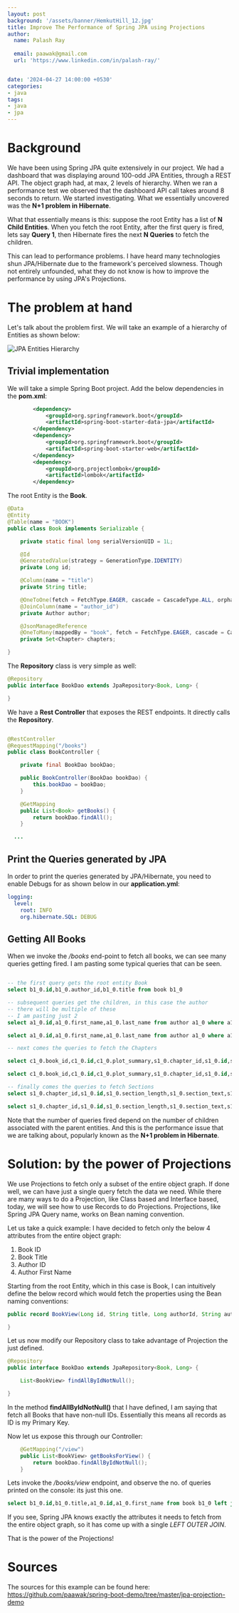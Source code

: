 ```yaml
---
layout: post
background: '/assets/banner/HemkutHill_12.jpg'
title: Improve The Performance of Spring JPA using Projections
author:
  name: Palash Ray
  
  email: paawak@gmail.com
  url: 'https://www.linkedin.com/in/palash-ray/'


date: '2024-04-27 14:00:00 +0530'
categories:
- java
tags:
- java
- jpa
---
```

# Background
We have been using Spring JPA quite extensively in our project. We had a dashboard that was displaying around 100-odd JPA Entities, through a REST API. The object graph had, at max, 2 levels of hierarchy. When we ran a performance test we observed that the dashboard API call takes around 8 seconds to return. We started investigating. What we essentially uncovered was the __N+1 problem in Hibernate__. 

What that essentially means is this: suppose the root Entity has a list of __N Child Entities__. When you fetch the root Entity, after the first query is fired, lets say __Query 1__, then Hibernate fires the next __N Queries__ to fetch the children.

 This can lead to performance problems. I have heard many technologies shun JPA/Hibernate due to the framework's perceived slowness. Though not entirely unfounded, what they do not know is how to improve the performance by using JPA's Projections.

# The problem at hand
Let's talk about the problem first. We will take an example of a hierarchy of Entities as shown below:

![JPA Entities Hierarchy](../assets/2024/04/jpa-projections-book-model.png)

## Trivial implementation

We will take a simple Spring Boot project. Add the below dependencies in the __pom.xml__:

```xml
		<dependency>
			<groupId>org.springframework.boot</groupId>
			<artifactId>spring-boot-starter-data-jpa</artifactId>
		</dependency>
		<dependency>
			<groupId>org.springframework.boot</groupId>
			<artifactId>spring-boot-starter-web</artifactId>
		</dependency>
		<dependency>
			<groupId>org.projectlombok</groupId>
			<artifactId>lombok</artifactId>
		</dependency>
```

The root Entity is the __Book__.

```java
@Data
@Entity
@Table(name = "BOOK")
public class Book implements Serializable {

    private static final long serialVersionUID = 1L;

    @Id
    @GeneratedValue(strategy = GenerationType.IDENTITY)
    private Long id;

    @Column(name = "title")
    private String title;

    @OneToOne(fetch = FetchType.EAGER, cascade = CascadeType.ALL, orphanRemoval = true)
    @JoinColumn(name = "author_id")
    private Author author;

    @JsonManagedReference
    @OneToMany(mappedBy = "book", fetch = FetchType.EAGER, cascade = CascadeType.ALL, orphanRemoval = true)
    private Set<Chapter> chapters;

}
```

The __Repository__ class is very simple as well:

```java
@Repository
public interface BookDao extends JpaRepository<Book, Long> {

}
```

We have a __Rest Controller__ that exposes the REST endpoints. It directly calls the __Repository__.

```java

@RestController
@RequestMapping("/books")
public class BookController {

	private final BookDao bookDao;

	public BookController(BookDao bookDao) {
		this.bookDao = bookDao;
	}

	@GetMapping
	public List<Book> getBooks() {
		return bookDao.findAll();
	}

  ...

```

## Print the Queries generated by JPA
In order to print the queries generated by JPA/Hibernate, you need to enable Debugs for as shown below in our __application.yml__:

```yaml
logging:
  level:
    root: INFO
    org.hibernate.SQL: DEBUG
```    

## Getting All Books

When we invoke the */books* end-point to fetch all books, we can see many queries getting fired. I am pasting some typical queries that can be seen.

```sql

-- the first query gets the root entity Book
select b1_0.id,b1_0.author_id,b1_0.title from book b1_0

-- subsequent queries get the children, in this case the author
-- there will be multiple of these
-- I am pasting just 2
select a1_0.id,a1_0.first_name,a1_0.last_name from author a1_0 where a1_0.id=?

select a1_0.id,a1_0.first_name,a1_0.last_name from author a1_0 where a1_0.id=?

-- next comes the queries to fetch the Chapters

select c1_0.book_id,c1_0.id,c1_0.plot_summary,s1_0.chapter_id,s1_0.id,s1_0.section_length,s1_0.section_text,s1_0.style,c1_0.title from chapter c1_0 left join section s1_0 on c1_0.id=s1_0.chapter_id where c1_0.book_id=?

select c1_0.book_id,c1_0.id,c1_0.plot_summary,s1_0.chapter_id,s1_0.id,s1_0.section_length,s1_0.section_text,s1_0.style,c1_0.title from chapter c1_0 left join section s1_0 on c1_0.id=s1_0.chapter_id where c1_0.book_id=?

-- finally comes the queries to fetch Sections
select s1_0.chapter_id,s1_0.id,s1_0.section_length,s1_0.section_text,s1_0.style from section s1_0 where s1_0.chapter_id=?

select s1_0.chapter_id,s1_0.id,s1_0.section_length,s1_0.section_text,s1_0.style from section s1_0 where s1_0.chapter_id=?

```

Note that the number of queries fired depend on the number of children associated with the parent entities. And this is the performance issue that we are talking about, popularly known as the __N+1 problem in Hibernate__.

# Solution: by the power of Projections
We use Projections to fetch only a subset of the entire object graph. If done well, we can have just a single query fetch the data we need. While there are many ways to do a Projection, like Class based and Interface based, today, we will see how to use Records to do Projections. Projections, like Spring JPA Query name, works on Bean naming convention.

Let us take a quick example: I have decided to fetch only the below 4 attributes from the entire object graph:
1. Book ID
1. Book Title
1. Author ID
1. Author First Name

Starting from the root Entity, which in this case is Book, I can intuitively define the below record which would fetch the properties using the Bean naming conventions:

```java
public record BookView(Long id, String title, Long authorId, String authorFirstName) {

}
```

Let us now modify our Repository class to take advantage of Projection the just defined.

```java
@Repository
public interface BookDao extends JpaRepository<Book, Long> {

	List<BookView> findAllByIdNotNull();

}
```

In the method __findAllByIdNotNull()__ that I have defined, I am saying that fetch all Books that have non-null IDs. Essentially this means all records as ID is my Primary Key.

Now let us expose this through our Controller:

```java
	@GetMapping("/view")
	public List<BookView> getBooksForView() {
		return bookDao.findAllByIdNotNull();
	}
```

Lets invoke the */books/view* endpoint, and observe the no. of queries printed on the console: its just this one.

```sql
select b1_0.id,b1_0.title,a1_0.id,a1_0.first_name from book b1_0 left join author a1_0 on a1_0.id=b1_0.author_id where b1_0.id is not null
```

If you see, Spring JPA knows exactly the attributes it needs to fetch from the entire object graph, so it has come up with a single *LEFT OUTER JOIN*. 

That is the power of the Projections!

# Sources
The sources for this example can be found here: <https://github.com/paawak/spring-boot-demo/tree/master/jpa-projection-demo>
